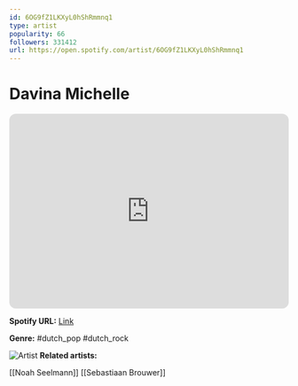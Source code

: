 ```yaml
---
id: 6OG9fZ1LKXyL0hShRmmnq1
type: artist
popularity: 66
followers: 331412
url: https://open.spotify.com/artist/6OG9fZ1LKXyL0hShRmmnq1
---
```

# Davina Michelle

<iframe style="border-radius:12px" src="https://open.spotify.com/embed/artist/6OG9fZ1LKXyL0hShRmmnq1" width="100%" height="352" frameBorder="0" allowfullscreen="" allow="autoplay; clipboard-write; encrypted-media; fullscreen; picture-in-picture" loading="lazy"></iframe>

**Spotify URL:** [Link](https://open.spotify.com/artist/6OG9fZ1LKXyL0hShRmmnq1)

**Genre:**  #dutch_pop #dutch_rock

![Artist](https://i.scdn.co/image/ab6761610000e5eb7d779667a6889c3df14317bd)
**Related artists:**

[[Noah Seelmann]]
[[Sebastiaan Brouwer]]
